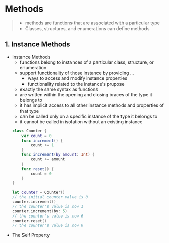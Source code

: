 # Methods
> * methods are functions that are associated with a particular type
> * Classes, structures, and enumerations can define methods

## 1. Instance Methods
* Instance Methods
  * functions belong to instances of a particular class, structure, or enumeration
  * support functionality of those instance by providing ...
    * ways to access and modify instance properties
    * functionality related to the instance's prupose
  * exactly the same syntax as functions
  * are written within the opening and closing braces of the type it belongs to
  * it has implicit access to all other instance methods and properties of that type
  * can be called only on a specific instance of the type it belongs to
  * it cannot be called in isolation without an existing instance
  ```swift
  class Counter {
      var count = 0
      func increment() {
          count += 1
      }
      func increment(by amount: Int) {
          count += amount
      }
      func reset() {
          count = 0
      }
  }
  ``` 
  ```swift
  let counter = Counter()
  // the initial counter value is 0
  counter.increment()
  // the counter's value is now 1
  counter.increment(by: 5)
  // the counter's value is now 6
  counter.reset()
  // the counter's value is now 0
  ```
* The Self Property
